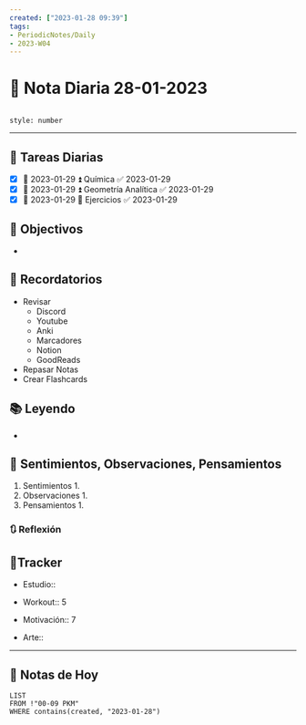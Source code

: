 ```yaml
---
created: ["2023-01-28 09:39"]
tags:
- PeriodicNotes/Daily
- 2023-W04
---
```


# 📅 Nota Diaria 28-01-2023
```toc

style: number

```

---
## 🔷 Tareas Diarias
- [x] 📅 2023-01-29 ⏫ Química ✅ 2023-01-29
- [x] 📅 2023-01-29 ⏫ Geometría Analítica ✅ 2023-01-29
- [x] 📅 2023-01-29 🔼 Ejercicios ✅ 2023-01-29

## 🎯 Objectivos
- 
## 📕 Recordatorios
- Revisar
	- Discord
	- Youtube
	- Anki
	- Marcadores
	- Notion
	- GoodReads
- Repasar Notas
- Crear Flashcards

## 📚 Leyendo
- 
## 💬 Sentimientos, Observaciones, Pensamientos 
1. Sentimientos
	1. 
2. Observaciones
	1. 
3. Pensamientos
	1. 
### 🔃 Reflexión

## 🔷Tracker

- Estudio::

- Workout:: 5

- Motivación:: 7

- Arte::
---

## 📅 Notas de Hoy
```dataview
LIST 
FROM !"00-09 PKM" 
WHERE contains(created, "2023-01-28")
```